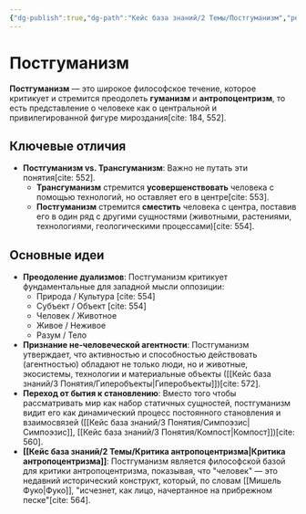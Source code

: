 ```yaml
---
{"dg-publish":true,"dg-path":"Кейс база знаний/2 Темы/Постгуманизм","permalink":"/kejs-baza-znanij/2-temy/postgumanizm/"}
---
```


# Постгуманизм

**Постгуманизм** — это широкое философское течение, которое критикует и стремится преодолеть **гуманизм** и **антропоцентризм**, то есть представление о человеке как о центральной и привилегированной фигуре мироздания[cite: 184, 552].

## Ключевые отличия
- **Постгуманизм vs. Трансгуманизм**: Важно не путать эти понятия[cite: 552].
    - **Трансгуманизм** стремится **усовершенствовать** человека с помощью технологий, но оставляет его в центре[cite: 553].
    - **Постгуманизм** стремится **сместить** человека с центра, поставив его в один ряд с другими сущностями (животными, растениями, технологиями, геологическими процессами)[cite: 554].

## Основные идеи

- **Преодоление дуализмов**: Постгуманизм критикует фундаментальные для западной мысли оппозиции:
    - Природа / Культура [cite: 554]
    - Субъект / Объект [cite: 554]
    - Человек / Животное
    - Живое / Неживое
    - Разум / Тело
- **Признание не-человеческой агентности**: Постгуманизм утверждает, что активностью и способностью действовать (агентностью) обладают не только люди, но и животные, экосистемы, технологии и материальные объекты ([[Кейс база знаний/3 Понятия/Гиперобъекты\|Гиперобъекты]])[cite: 572].
- **Переход от бытия к становлению**: Вместо того чтобы рассматривать мир как набор статичных сущностей, постгуманизм видит его как динамический процесс постоянного становления и взаимосвязей ([[Кейс база знаний/3 Понятия/Симпоэзис\|Симпоэзис]], [[Кейс база знаний/3 Понятия/Компост\|Компост]])[cite: 560].
- **[[Кейс база знаний/2 Темы/Критика антропоцентризма\|Критика антропоцентризма]]**: Постгуманизм является философской базой для критики антропоцентризма, показывая, что "человек" — это недавний исторический конструкт, который, по словам [[Мишель Фуко\|Фуко]], "исчезнет, как лицо, начертанное на прибрежном песке"[cite: 564].

